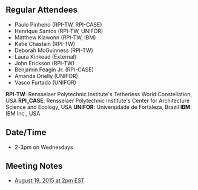 ## Regular Attendees
* Paulo Pinheiro (RPI-TW, RPI-CASE)
* Henrique Santos (RPI-TW, UNIFOR)
* Matthew Klawonn (RPI-TW, IBM)
* Katie Chastain (RPI-TW)
* Deborah McGuinness (RPI-TW)
* Laura Kinkead (External)
* John Erickson (RPI-TW)
* Benjamin Feagin Jr. (RPI-CASE)
* Amanda Drielly (UNIFOR)
* Vasco Furtado (UNIFOR)

**RPI-TW**: Rensselaer Polytechnic Institute's Tetherless World Constellation, USA
**RPI_CASE**: Rensselaer Polytechnic Institute's Center for Architecture Science and Ecology, USA
**UNIFOR**: Universidade de Fortaleza, Brazil
**IBM**: IBM Inc., USA

## Date/Time
* 2-3pm on Wednesdays 

## Meeting Notes
* [August 19, 2015 at 2pm EST](http://bit.ly/1WF4JEs)